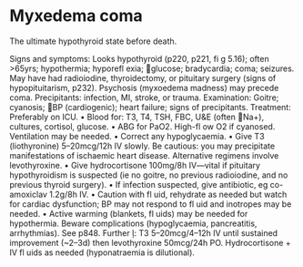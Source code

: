 # Myxedema coma

The ultimate hypothyroid state before death.

Signs and symptoms: Looks hypothyroid (p220, p221, fi g 5.16); often >65yrs; hypothermia;
hyporefl exia; glucose; bradycardia; coma; seizures. May have had radioiodine,
thyroidectomy, or pituitary surgery (signs of hypopituitarism, p232). Psychosis (myxoedema
madness) may precede coma. Precipitants: infection, MI, stroke, or trauma.
Examination: Goitre; cyanosis; BP (cardiogenic); heart failure; signs of precipitants.
Treatment: Preferably on ICU.
• Blood for: T3, T4, TSH, FBC, U&E (often Na+), cultures, cortisol, glucose.
• ABG for PaO2. High-fl ow O2 if cyanosed. Ventilation may be needed.
• Correct any hypoglycaemia.
• Give T3 (liothyronine) 5–20mcg/12h IV slowly. Be cautious: you may precipitate manifestations
of ischaemic heart disease. Alternative regimens involve levothyroxine.
• Give hydrocortisone 100mg/8h IV—vital if pituitary hypothyroidism is suspected (ie
no goitre, no previous radioiodine, and no previous thyroid surgery).
• If infection suspected, give antibiotic, eg co-amoxiclav 1.2g/8h IV.
• Caution with fl uid, rehydrate as needed but watch for cardiac dysfunction; BP may
not respond to fl uid and inotropes may be needed.
• Active warming (blankets, fl uids) may be needed for hypothermia. Beware complications
(hypoglycaemia, pancreatitis, arrhythmias). See p848.
Further : T3 5–20mcg/4–12h IV until sustained improvement (~2–3d) then levothyroxine
50mcg/24h PO. Hydrocortisone + IV fl uids as needed (hyponatraemia is dilutional).